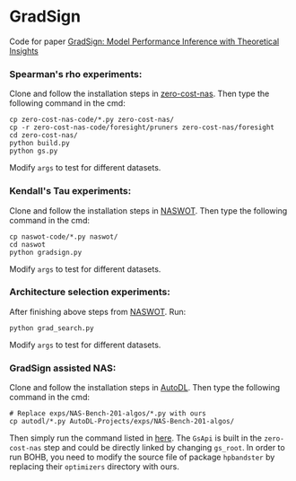 # GradSign
Code for paper [GradSign: Model Performance Inference with Theoretical Insights](https://openreview.net/pdf?id=HObMhrCeAAF)

### Spearman's rho experiments:
Clone and follow the installation steps in [zero-cost-nas](https://github.com/SamsungLabs/zero-cost-nas). Then type the following
command in the cmd: 

```
cp zero-cost-nas-code/*.py zero-cost-nas/
cp -r zero-cost-nas-code/foresight/pruners zero-cost-nas/foresight
cd zero-cost-nas/
python build.py
python gs.py

```

Modify `args` to test for different datasets.

### Kendall's Tau experiments:
Clone and follow the installation steps in [NASWOT](https://github.com/BayesWatch/nas-without-training). Then type the following
command in the cmd: 

```
cp naswot-code/*.py naswot/
cd naswot
python gradsign.py
```
Modify `args` to test for different datasets.

### Architecture selection experiments:
After finishing above steps from [NASWOT](https://github.com/BayesWatch/nas-without-training). Run:

```
python grad_search.py
```
Modify `args` to test for different datasets.

### GradSign assisted NAS:
Clone and follow the installation steps in [AutoDL](https://github.com/D-X-Y/AutoDL-Projects). Then type the following
command in the cmd: 
```
# Replace exps/NAS-Bench-201-algos/*.py with ours
cp autodl/*.py AutoDL-Projects/exps/NAS-Bench-201-algos/
```
Then simply run the command listed in [here](https://github.com/D-X-Y/AutoDL-Projects/blob/main/docs/NAS-Bench-201.md). The `GsApi` is built in the `zero-cost-nas` step and could be directly linked by changing
`gs_root`.
In order to run BOHB, you need to modify the source file of package `hpbandster` by replacing their `optimizers` 
directory with ours.

